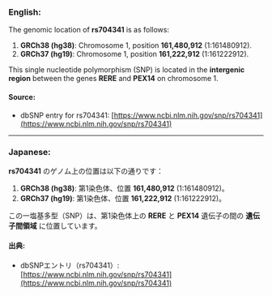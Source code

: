 ### English:
The genomic location of **rs704341** is as follows:

1. **GRCh38 (hg38)**: Chromosome 1, position **161,480,912** (1:161480912).
2. **GRCh37 (hg19)**: Chromosome 1, position **161,222,912** (1:161222912).

This single nucleotide polymorphism (SNP) is located in the **intergenic region** between the genes **RERE** and **PEX14** on chromosome 1.

#### Source:
- dbSNP entry for rs704341: [https://www.ncbi.nlm.nih.gov/snp/rs704341](https://www.ncbi.nlm.nih.gov/snp/rs704341)

---

### Japanese:
**rs704341** のゲノム上の位置は以下の通りです：

1. **GRCh38 (hg38)**: 第1染色体、位置 **161,480,912** (1:161480912)。
2. **GRCh37 (hg19)**: 第1染色体、位置 **161,222,912** (1:161222912)。

この一塩基多型（SNP）は、第1染色体上の **RERE** と **PEX14** 遺伝子の間の **遺伝子間領域** に位置しています。

#### 出典:
- dbSNPエントリ（rs704341）: [https://www.ncbi.nlm.nih.gov/snp/rs704341](https://www.ncbi.nlm.nih.gov/snp/rs704341)